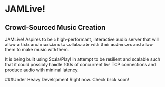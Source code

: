 JAMLive!
========

Crowd-Sourced Music Creation
----------------------------
JAMLive! Aspires to be a high-performant, interactive audio server that will
allow artists and musicians to collaborate with their audiences and allow them to make music with them.

It is being built using Scala/Play! in attempt to be resilient and scalable
such that it could possibly handle 100s of concurrent live TCP connections
and produce audio with minimal latency.

###Under Heavy Development Right now. Check back soon!

